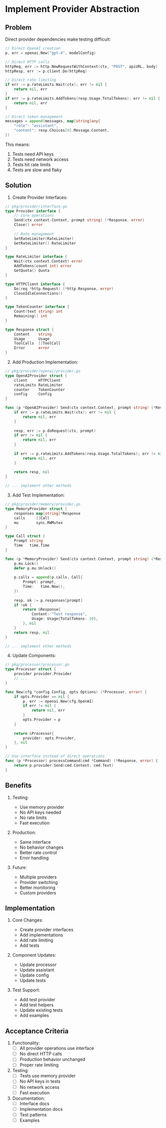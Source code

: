# Implement Provider Abstraction

## Problem
Direct provider dependencies make testing difficult:

```go
// Direct OpenAI creation
p, err = openai.New("gpt-4", modelConfig)

// Direct HTTP calls
httpReq, err := http.NewRequestWithContext(ctx, "POST", apiURL, body)
httpResp, err := p.client.Do(httpReq)

// Direct rate limiting
if err := p.rateLimits.Wait(ctx); err != nil {
    return nil, err
}
if err := p.rateLimits.AddTokens(resp.Usage.TotalTokens); err != nil {
    return nil, err
}

// Direct token management
messages = append(messages, map[string]any{
    "role": "assistant",
    "content": resp.Choices[0].Message.Content,
})
```

This means:
1. Tests need API keys
2. Tests need network access
3. Tests hit rate limits
4. Tests are slow and flaky

## Solution

1. Create Provider Interfaces:
```go
// pkg/provider/interface.go
type Provider interface {
    // Core operations
    Send(ctx context.Context, prompt string) (*Response, error)
    Close() error
    
    // Rate management
    SetRateLimiter(RateLimiter)
    GetRateLimiter() RateLimiter
}

type RateLimiter interface {
    Wait(ctx context.Context) error
    AddTokens(count int) error
    GetQuota() Quota
}

type HTTPClient interface {
    Do(req *http.Request) (*http.Response, error)
    CloseIdleConnections()
}

type TokenCounter interface {
    Count(text string) int
    Remaining() int
}

type Response struct {
    Content    string
    Usage      Usage
    ToolCalls  []ToolCall
    Error      error
}
```

2. Add Production Implementation:
```go
// pkg/provider/openai/provider.go
type OpenAIProvider struct {
    client     HTTPClient
    rateLimits RateLimiter
    counter    TokenCounter
    config     Config
}

func (p *OpenAIProvider) Send(ctx context.Context, prompt string) (*Response, error) {
    if err := p.rateLimits.Wait(ctx); err != nil {
        return nil, err
    }
    
    resp, err := p.doRequest(ctx, prompt)
    if err != nil {
        return nil, err
    }
    
    if err := p.rateLimits.AddTokens(resp.Usage.TotalTokens); err != nil {
        return nil, err
    }
    
    return resp, nil
}

// ... implement other methods
```

3. Add Test Implementation:
```go
// pkg/provider/memory/provider.go
type MemoryProvider struct {
    responses map[string]*Response
    calls     []Call
    mu        sync.RWMutex
}

type Call struct {
    Prompt string
    Time   time.Time
}

func (p *MemoryProvider) Send(ctx context.Context, prompt string) (*Response, error) {
    p.mu.Lock()
    defer p.mu.Unlock()
    
    p.calls = append(p.calls, Call{
        Prompt: prompt,
        Time:   time.Now(),
    })
    
    resp, ok := p.responses[prompt]
    if !ok {
        return &Response{
            Content: "Test response",
            Usage: Usage{TotalTokens: 10},
        }, nil
    }
    return resp, nil
}

// ... implement other methods
```

4. Update Components:
```go
// pkg/processor/processor.go
type Processor struct {
    provider provider.Provider
    // ...
}

func New(cfg *config.Config, opts Options) (*Processor, error) {
    if opts.Provider == nil {
        p, err := openai.New(cfg.OpenAI)
        if err != nil {
            return nil, err
        }
        opts.Provider = p
    }
    
    return &Processor{
        provider: opts.Provider,
    }, nil
}

// Use interface instead of direct operations
func (p *Processor) processCommand(cmd *Command) (*Response, error) {
    return p.provider.Send(cmd.Context, cmd.Text)
}
```

## Benefits

1. Testing:
   - Use memory provider
   - No API keys needed
   - No rate limits
   - Fast execution

2. Production:
   - Same interface
   - No behavior changes
   - Better rate control
   - Error handling

3. Future:
   - Multiple providers
   - Provider switching
   - Better monitoring
   - Custom providers

## Implementation

1. Core Changes:
   - Create provider interfaces
   - Add implementations
   - Add rate limiting
   - Add tests

2. Component Updates:
   - Update processor
   - Update assistant
   - Update config
   - Update tests

3. Test Support:
   - Add test provider
   - Add test helpers
   - Update existing tests
   - Add examples

## Acceptance Criteria

1. Functionality:
   - [ ] All provider operations use interface
   - [ ] No direct HTTP calls
   - [ ] Production behavior unchanged
   - [ ] Proper rate limiting

2. Testing:
   - [ ] Tests use memory provider
   - [ ] No API keys in tests
   - [ ] No network access
   - [ ] Fast execution

3. Documentation:
   - [ ] Interface docs
   - [ ] Implementation docs
   - [ ] Test patterns
   - [ ] Examples
